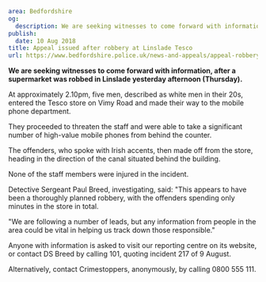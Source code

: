 ```yaml
area: Bedfordshire
og:
  description: We are seeking witnesses to come forward with information after the robbery on Thursday.
publish:
  date: 10 Aug 2018
title: Appeal issued after robbery at Linslade Tesco
url: https://www.bedfordshire.police.uk/news-and-appeals/appeal-robbery-linslade-tesco-aug2018
```

**We are seeking witnesses to come forward with information, after a supermarket was robbed in Linslade yesterday afternoon (Thursday).**

At approximately 2.10pm, five men, described as white men in their 20s, entered the Tesco store on Vimy Road and made their way to the mobile phone department.

They proceeded to threaten the staff and were able to take a significant number of high-value mobile phones from behind the counter.

The offenders, who spoke with Irish accents, then made off from the store, heading in the direction of the canal situated behind the building.

None of the staff members were injured in the incident.

Detective Sergeant Paul Breed, investigating, said: "This appears to have been a thoroughly planned robbery, with the offenders spending only minutes in the store in total.

"We are following a number of leads, but any information from people in the area could be vital in helping us track down those responsible."

Anyone with information is asked to visit our reporting centre on its website, or contact DS Breed by calling 101, quoting incident 217 of 9 August.

Alternatively, contact Crimestoppers, anonymously, by calling 0800 555 111.
